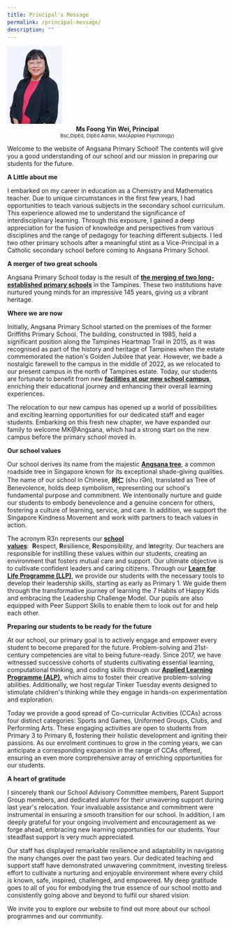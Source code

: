 ```yaml
---
title: Principal's Message
permalink: /principal-message/
description: ""
---
```

<img style="width:25%" src="/images/ms%20foong.JPG">
<center><b>Ms Foong Yin Wei, Principal </b>
<p style="font-size:11px; margin-top:0px">Bsc,DipEd, DipEd Admin, MA(Applied Psychology)</p></center>

     

Welcome to the website of Angsana Primary School! The contents will give you a good understanding of our school and our mission in preparing our students for the future.




<b>A Little about me</b>

I embarked on my career in education as a Chemistry and Mathematics teacher. Due to unique circumstances in the first few years, I had opportunities to teach various subjects in the secondary school curriculum. This experience allowed me to understand the significance of interdisciplinary learning. Through this exposure, I gained a deep appreciation for the fusion of knowledge and perspectives from various disciplines and the range of pedagogy for teaching different subjects. I led two other primary schools after a meaningful stint as a Vice-Principal in a Catholic secondary school before coming to Angsana Primary School.

<b>A merger of two great schools</b>
         
Angsana Primary School today is the result of <b><u>the merging of two long-established primary schools</u></b> in the Tampines. These two institutions have nurtured young minds for an impressive 145 years, giving us a vibrant heritage.

<b>Where we are now</b>
        
Initially, Angsana Primary School started on the premises of the former Griffiths Primary School. The building, constructed in 1985, held a significant position along the Tampines Heartmap Trail in 2015, as it was recognised as part of the history and heritage of Tampines when the estate commemorated the nation's Golden Jubilee that year. However, we bade a nostalgic farewell to the campus in the middle of 2022, as we relocated to our present campus in the north of Tampines estate. Today, our students are fortunate to benefit from new <b><u>facilities at our new school campus</u></b>, enriching their educational journey and enhancing their overall learning experiences.

The relocation to our new campus has opened up a world of possibilities and exciting learning opportunities for our dedicated staff and eager students. Embarking on this fresh new chapter, we have expanded our family to welcome MK@Angsana, which had a strong start on the new campus before the primary school moved in.

<b>Our school values</b>
        

Our school derives its name from the majestic&nbsp;<b><u>Angsana tree</u></b>, a common roadside tree in Singapore known for its exceptional shade-giving qualities. The name of our school in Chinese,&nbsp;**树仁**&nbsp;(shu rƏn), translated as Tree of Benevolence, holds deep symbolism, representing our school's fundamental purpose and commitment. We intentionally nurture and guide our students to embody benevolence and a genuine concern for others, fostering a culture of learning, service, and care. In addition, we support the Singapore Kindness Movement and work with partners to teach values in action.

The acronym R3n represents our&nbsp;<b><u>school values</u></b>:&nbsp;&nbsp;**R**espect,&nbsp;**R**esilience,&nbsp;**R**esponsibility, and I**n**tegrity. Our teachers are responsible for instilling these values within our students, creating an environment that fosters mutual care and support. Our ultimate objective is to cultivate confident leaders and caring citizens. Through our&nbsp;<b><u>Learn for Life Programme (LLP)</u></b>,&nbsp;we provide our students with the necessary tools to develop their leadership skills, starting as early as Primary 1. We guide them through the transformative journey of learning the 7 Habits of Happy Kids and embracing the Leadership Challenge Model. Our pupils are also equipped with Peer Support Skills to enable them to look out for and help each other.

<b>Preparing our students to be ready for the future</b>
         
At our school, our primary goal is to actively engage and empower every student to become prepared for the future. Problem-solving and 21st-century competencies are vital to being future-ready. Since 2017, we have witnessed successive cohorts of students cultivating essential learning, computational thinking, and coding skills through our&nbsp;<b><u>Applied Learning Programme (ALP),</u></b> which aims to foster their creative problem-solving abilities. Additionally, we host regular Tinker Tuesday events designed to stimulate children's thinking while they engage in hands-on experimentation and exploration.

Today we provide a good spread of Co-curricular Activities (CCAs) across four distinct categories: Sports and Games, Uniformed Groups, Clubs, and Performing Arts. These engaging activities are open to students from Primary 3 to Primary 6, fostering their holistic development and igniting their passions. As our enrolment continues to grow in the coming years, we can anticipate a corresponding expansion in the range of CCAs offered, ensuring an even more comprehensive array of enriching opportunities for our students.

<b>A heart of gratitude</b>
         
I sincerely thank our School Advisory Committee members, Parent Support Group members, and dedicated alumni for their unwavering support during last year's relocation. Your invaluable assistance and commitment were instrumental in ensuring a smooth transition for our school. In addition, I am deeply grateful for your ongoing involvement and encouragement as we forge ahead, embracing new learning opportunities for our students. Your steadfast support is very much appreciated.

Our staff has displayed remarkable resilience and adaptability in navigating the many changes over the past two years. Our dedicated teaching and support staff have demonstrated unwavering commitment, investing tireless effort to cultivate a nurturing and enjoyable environment where every child is known, safe, inspired, challenged, and empowered. My deep gratitude goes to all of you for embodying the true essence of our school motto and consistently going above and beyond to fulfil our shared vision.



We invite you to explore our website to find out more about our school programmes and our community.